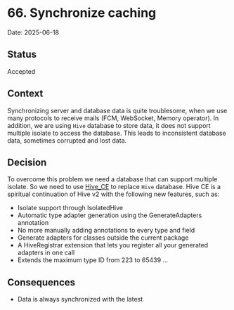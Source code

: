 # 66. Synchronize caching

Date: 2025-06-18

## Status

Accepted

## Context

Synchronizing server and database data is quite troublesome, 
when we use many protocols to receive mails (FCM, WebSocket, Memory operator). 
In addition, we are using `Hive` database to store data, 
it does not support multiple isolate to access the database. 
This leads to inconsistent database data, sometimes corrupted and lost data.

## Decision

To overcome this problem we need a database that can support multiple isolate.
So we need to use [Hive_CE](https://pub.dev/packages/hive_ce) to replace `Hive` database.
Hive CE is a spiritual continuation of Hive v2 with the following new features, such as:

  - Isolate support through IsolatedHive
  - Automatic type adapter generation using the GenerateAdapters annotation
  - No more manually adding annotations to every type and field
  - Generate adapters for classes outside the current package
  - A HiveRegistrar extension that lets you register all your generated adapters in one call
  - Extends the maximum type ID from 223 to 65439
  ...

## Consequences

- Data is always synchronized with the latest
